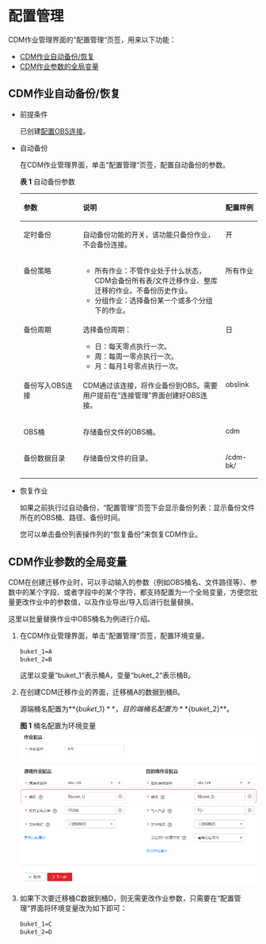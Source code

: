 # 配置管理<a name="dayu_01_0083"></a>

CDM作业管理界面的“配置管理“页签，用来以下功能：

-   [CDM作业自动备份/恢复](#zh-cn_topic_0173586861_section11184152932110)
-   [CDM作业参数的全局变量](#zh-cn_topic_0173586861_section10589151615203)

## CDM作业自动备份/恢复<a name="zh-cn_topic_0173586861_section11184152932110"></a>

-   前提条件

    已创建[配置OBS连接](配置OBS连接.md#dayu_01_0045)。

-   自动备份

    在CDM作业管理界面，单击“配置管理“页签，配置自动备份的参数。

    **表 1**  自动备份参数

    <a name="zh-cn_topic_0173586861_table1171092714397"></a>
    <table><thead align="left"><tr id="zh-cn_topic_0173586861_row197111127123910"><th class="cellrowborder" valign="top" width="25%" id="mcps1.2.4.1.1"><p id="zh-cn_topic_0173586861_p571112276391"><a name="zh-cn_topic_0173586861_p571112276391"></a><a name="zh-cn_topic_0173586861_p571112276391"></a>参数</p>
    </th>
    <th class="cellrowborder" valign="top" width="60%" id="mcps1.2.4.1.2"><p id="zh-cn_topic_0173586861_p107111127113910"><a name="zh-cn_topic_0173586861_p107111127113910"></a><a name="zh-cn_topic_0173586861_p107111127113910"></a>说明</p>
    </th>
    <th class="cellrowborder" valign="top" width="15%" id="mcps1.2.4.1.3"><p id="zh-cn_topic_0173586861_p7711527133912"><a name="zh-cn_topic_0173586861_p7711527133912"></a><a name="zh-cn_topic_0173586861_p7711527133912"></a>配置样例</p>
    </th>
    </tr>
    </thead>
    <tbody><tr id="zh-cn_topic_0173586861_row1871112717396"><td class="cellrowborder" valign="top" width="25%" headers="mcps1.2.4.1.1 "><p id="zh-cn_topic_0173586861_p197111627143917"><a name="zh-cn_topic_0173586861_p197111627143917"></a><a name="zh-cn_topic_0173586861_p197111627143917"></a>定时备份</p>
    </td>
    <td class="cellrowborder" valign="top" width="60%" headers="mcps1.2.4.1.2 "><p id="zh-cn_topic_0173586861_p0711142714395"><a name="zh-cn_topic_0173586861_p0711142714395"></a><a name="zh-cn_topic_0173586861_p0711142714395"></a>自动备份功能的开关，该功能只备份作业，不会备份连接。</p>
    </td>
    <td class="cellrowborder" valign="top" width="15%" headers="mcps1.2.4.1.3 "><p id="zh-cn_topic_0173586861_p7711172783913"><a name="zh-cn_topic_0173586861_p7711172783913"></a><a name="zh-cn_topic_0173586861_p7711172783913"></a>开</p>
    </td>
    </tr>
    <tr id="zh-cn_topic_0173586861_row10711132712394"><td class="cellrowborder" valign="top" width="25%" headers="mcps1.2.4.1.1 "><p id="zh-cn_topic_0173586861_p1671117278391"><a name="zh-cn_topic_0173586861_p1671117278391"></a><a name="zh-cn_topic_0173586861_p1671117278391"></a>备份策略</p>
    </td>
    <td class="cellrowborder" valign="top" width="60%" headers="mcps1.2.4.1.2 "><a name="zh-cn_topic_0173586861_ul92471011164220"></a><a name="zh-cn_topic_0173586861_ul92471011164220"></a><ul id="zh-cn_topic_0173586861_ul92471011164220"><li>所有作业：不管作业处于什么状态，CDM会备份所有表/文件迁移作业、整库迁移的作业。不备份历史作业。</li><li>分组作业：选择备份某一个或多个分组下的作业。</li></ul>
    </td>
    <td class="cellrowborder" valign="top" width="15%" headers="mcps1.2.4.1.3 "><p id="zh-cn_topic_0173586861_p87115274391"><a name="zh-cn_topic_0173586861_p87115274391"></a><a name="zh-cn_topic_0173586861_p87115274391"></a>所有作业</p>
    </td>
    </tr>
    <tr id="zh-cn_topic_0173586861_row1071112714399"><td class="cellrowborder" valign="top" width="25%" headers="mcps1.2.4.1.1 "><p id="zh-cn_topic_0173586861_p15711172715393"><a name="zh-cn_topic_0173586861_p15711172715393"></a><a name="zh-cn_topic_0173586861_p15711172715393"></a>备份周期</p>
    </td>
    <td class="cellrowborder" valign="top" width="60%" headers="mcps1.2.4.1.2 "><p id="zh-cn_topic_0173586861_p81294539536"><a name="zh-cn_topic_0173586861_p81294539536"></a><a name="zh-cn_topic_0173586861_p81294539536"></a>选择备份周期：</p>
    <a name="zh-cn_topic_0173586861_ul1653311217541"></a><a name="zh-cn_topic_0173586861_ul1653311217541"></a><ul id="zh-cn_topic_0173586861_ul1653311217541"><li>日：每天零点执行一次。</li><li>周：每周一零点执行一次。</li><li>月：每月1号零点执行一次。</li></ul>
    </td>
    <td class="cellrowborder" valign="top" width="15%" headers="mcps1.2.4.1.3 "><p id="zh-cn_topic_0173586861_p571117272397"><a name="zh-cn_topic_0173586861_p571117272397"></a><a name="zh-cn_topic_0173586861_p571117272397"></a>日</p>
    </td>
    </tr>
    <tr id="zh-cn_topic_0173586861_row167111627113919"><td class="cellrowborder" valign="top" width="25%" headers="mcps1.2.4.1.1 "><p id="zh-cn_topic_0173586861_p47111527173910"><a name="zh-cn_topic_0173586861_p47111527173910"></a><a name="zh-cn_topic_0173586861_p47111527173910"></a>备份写入OBS连接</p>
    </td>
    <td class="cellrowborder" valign="top" width="60%" headers="mcps1.2.4.1.2 "><p id="zh-cn_topic_0173586861_p13711172703917"><a name="zh-cn_topic_0173586861_p13711172703917"></a><a name="zh-cn_topic_0173586861_p13711172703917"></a>CDM通过该连接，将作业备份到OBS。需要用户提前在<span class="wintitle" id="zh-cn_topic_0173586861_wintitle133211713347"><a name="zh-cn_topic_0173586861_wintitle133211713347"></a><a name="zh-cn_topic_0173586861_wintitle133211713347"></a>“连接管理”</span>界面创建好OBS连接。</p>
    </td>
    <td class="cellrowborder" valign="top" width="15%" headers="mcps1.2.4.1.3 "><p id="zh-cn_topic_0173586861_p13711427183914"><a name="zh-cn_topic_0173586861_p13711427183914"></a><a name="zh-cn_topic_0173586861_p13711427183914"></a>obslink</p>
    </td>
    </tr>
    <tr id="zh-cn_topic_0173586861_row157111827183917"><td class="cellrowborder" valign="top" width="25%" headers="mcps1.2.4.1.1 "><p id="zh-cn_topic_0173586861_p3711827153911"><a name="zh-cn_topic_0173586861_p3711827153911"></a><a name="zh-cn_topic_0173586861_p3711827153911"></a>OBS桶</p>
    </td>
    <td class="cellrowborder" valign="top" width="60%" headers="mcps1.2.4.1.2 "><p id="zh-cn_topic_0173586861_p117111127143910"><a name="zh-cn_topic_0173586861_p117111127143910"></a><a name="zh-cn_topic_0173586861_p117111127143910"></a>存储备份文件的OBS桶。</p>
    </td>
    <td class="cellrowborder" valign="top" width="15%" headers="mcps1.2.4.1.3 "><p id="zh-cn_topic_0173586861_p197111274394"><a name="zh-cn_topic_0173586861_p197111274394"></a><a name="zh-cn_topic_0173586861_p197111274394"></a>cdm</p>
    </td>
    </tr>
    <tr id="zh-cn_topic_0173586861_row1773141612417"><td class="cellrowborder" valign="top" width="25%" headers="mcps1.2.4.1.1 "><p id="zh-cn_topic_0173586861_p6774171614418"><a name="zh-cn_topic_0173586861_p6774171614418"></a><a name="zh-cn_topic_0173586861_p6774171614418"></a>备份数据目录</p>
    </td>
    <td class="cellrowborder" valign="top" width="60%" headers="mcps1.2.4.1.2 "><p id="zh-cn_topic_0173586861_p67741316154117"><a name="zh-cn_topic_0173586861_p67741316154117"></a><a name="zh-cn_topic_0173586861_p67741316154117"></a>存储备份文件的目录。</p>
    </td>
    <td class="cellrowborder" valign="top" width="15%" headers="mcps1.2.4.1.3 "><p id="zh-cn_topic_0173586861_p8732759143520"><a name="zh-cn_topic_0173586861_p8732759143520"></a><a name="zh-cn_topic_0173586861_p8732759143520"></a>/cdm-bk/</p>
    </td>
    </tr>
    </tbody>
    </table>

-   恢复作业

    如果之前执行过自动备份，“配置管理“页签下会显示备份列表：显示备份文件所在的OBS桶、路径、备份时间。

    您可以单击备份列表操作列的“恢复备份“来恢复CDM作业。


## CDM作业参数的全局变量<a name="zh-cn_topic_0173586861_section10589151615203"></a>

CDM在创建迁移作业时，可以手动输入的参数（例如OBS桶名、文件路径等）、参数中的某个字段、或者字段中的某个字符，都支持配置为一个全局变量，方便您批量更改作业中的参数值，以及作业导出/导入后进行批量替换。

这里以批量替换作业中OBS桶名为例进行介绍。

1.  在CDM作业管理界面，单击“配置管理“页签，配置环境变量。

    ```
    buket_1=A
    buket_2=B
    ```

    这里以变量“buket\_1“表示桶A，变量“buket\_2“表示桶B。

2.  在创建CDM迁移作业的界面，迁移桶A的数据到桶B。

    源端桶名配置为**$\{buket\_1\}**，目的端桶名配置为**$\{buket\_2\}**。

    **图 1**  桶名配置为环境变量<a name="zh-cn_topic_0173586861_fig183952182468"></a>  
    ![](figures/桶名配置为环境变量.png "桶名配置为环境变量")

3.  如果下次要迁移桶C数据到桶D，则无需更改作业参数，只需要在“配置管理“界面将环境变量改为如下即可：

    ```
    buket_1=C
    buket_2=D
    ```


